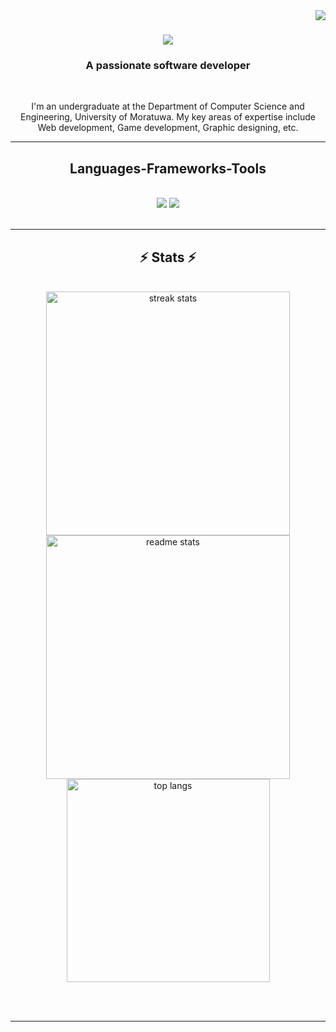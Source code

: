<img align="right" src="https://visitor-badge.laobi.icu/badge?page_id=TiranVitharana.TiranVitharana" />

<h1 align="center">
    <img src="https://readme-typing-svg.herokuapp.com/?font=Righteous&size=35&center=true&vCenter=true&width=500&height=70&duration=4000&lines=Hi+There!;+I'm+Tiran+Vitharana!;" />
</h1>

<h3 align="center">A passionate software developer</h3>

<br/>


 
<div align="center"> 
  <p>I'm an undergraduate at the Department of Computer Science and Engineering, University of Moratuwa. My key areas of expertise include Web development, Game development, Graphic designing, etc.</p>
</div>

 <hr/>
 
<h2 align="center"> Languages-Frameworks-Tools </h2>
<br/>
<div align="center">
    <img src="https://skillicons.dev/icons?i=react,springbootbootstrap,html,css,vscode,github,figma,tailwind,git" />
    <img src="https://skillicons.dev/icons?i=python,javascript,typescript,mongodb,nextjs,mysql" /><br>
</div>

<br/>
<hr/>

<h2 align="center">⚡ Stats ⚡</h2>
<br>
<div align=center>
  <img width=390 src="https://github-readme-streak-stats.herokuapp.com/?user=TiranVitharana&count_private=true&theme=react&border_radius=10" alt="streak stats"/>
  <img width=390 src="https://github-readme-stats.vercel.app/api?username=TiranVitharana&count_private=true&show_icons=true&theme=react&rank_icon=github&border_radius=10" alt="readme stats" />

  <br/>
  <img width=325 align="center" src="https://github-readme-stats.vercel.app/api/top-langs/?username=TiranVitharana&hide=HTML&langs_count=8&layout=compact&theme=react&border_radius=10&size_weight=0.5&count_weight=0.5&exclude_repo=github-readme-stats" alt="top langs" />
</div>

<br/><br/>

<hr/>

<br/>
